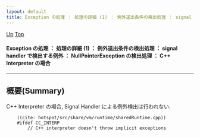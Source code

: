```yaml
---
layout: default
title: Exception の処理 ： 処理の詳細 (1) ： 例外送出条件の検出処理 ： signal handler で検出する例外 ： NullPointerException の検出処理 ： C++ Interpreter の場合
---
```

[Up](no3Ny4vS28.html) [Top](../index.html)

#### Exception の処理 ： 処理の詳細 (1) ： 例外送出条件の検出処理 ： signal handler で検出する例外 ： NullPointerException の検出処理 ： C++ Interpreter の場合

--- 
## 概要(Summary)
C++ Interpreter の場合, Signal Handler による例外検出は行われない.


```
    ((cite: hotspot/src/share/vm/runtime/sharedRuntime.cpp))
    #ifdef CC_INTERP
        // C++ interpreter doesn't throw implicit exceptions
```






